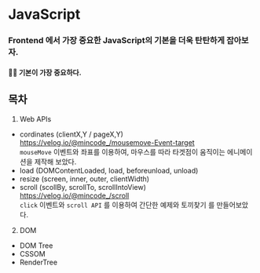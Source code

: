 # JavaScript

### Frontend 에서 가장 중요한 JavaScript의 기본을 더욱 탄탄하게 잡아보자.
#### 👏🏻  기본이 가장 중요하다.

 **목차**
 ---
 1. Web APIs
- cordinates (clientX,Y / pageX,Y)<br>
https://velog.io/@mincode_/mousemove-Event-target  <br>
`mouseMove` 이벤트와 좌표를 이용하여, 마우스를 따라 타겟점이 움직이는 에니메이션을 제작해 보았다.
- load (DOMContentLoaded, load, beforeunload, unload)
- resize (screen, inner, outer, clientWidth)
- scroll (scollBy, scrollTo, scrollIntoView) <br>
https://velog.io/@mincode_/scroll <br>
`click` 이벤트와 `scroll API` 를 이용하여 간단한 예제와 토끼찾기 를 만들어보았다.




2. DOM
- DOM Tree
- CSSOM
- RenderTree
